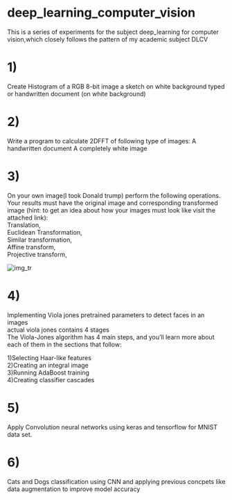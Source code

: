 # deep_learning_computer_vision
This is a series of experiments for the subject deep_learning for computer vision,which closely follows the pattern of my academic subject DLCV
# 1) 
Create Histogram of 
a RGB 8-bit image
a sketch on white background
typed or handwritten document (on white background)

# 2)
Write a program to calculate 2DFFT of following type of images:
A handwritten document 
A completely white image

# 3)
On your own image(I took  Donald trump) perform the following operations. Your results must have the original image and corresponding transformed image (hint: to get an idea about how your images must look like visit the attached link):
<br />Translation,
<br />Euclidean Transformation,
<br />Similar transformation,
<br />Affine transform,
<br />Projective transform,

![img_tr](https://user-images.githubusercontent.com/61466555/131833406-24618c9f-de94-4a87-931b-6768b5e69d4b.png)

# 4) 
 Implementing Viola jones pretrained parameters to detect faces in an images</br>
 actual viola jones contains 4 stages</br>
 The Viola-Jones algorithm has 4 main steps, and you’ll learn more about each of them in the sections that follow:</br>

1)Selecting Haar-like features</br>
2)Creating an integral image</br>
3)Running AdaBoost training</br>
4)Creating classifier cascades</br>

# 5)
Apply Convolution neural networks using keras and tensorflow for MNIST data set.

# 6)
Cats and Dogs classification using CNN and applying previous concpets like data augmentation to improve model accuracy

